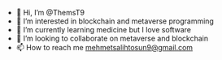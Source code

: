 - 👋 Hi, I’m @ThemsT9
- 👀 I’m interested in blockchain and metaverse programming
- 🌱 I’m currently learning medicine but I love software 
- 💞️ I’m looking to collaborate on metaverse and blockchain
- 📫 How to reach me mehmetsalihtosun9@gmail.com

<!---
ThemsT9/ThemsT9 is a ✨ special ✨ repository because its `README.md` (this file) appears on your GitHub profile.
You can click the Preview link to take a look at your changes.
--->
